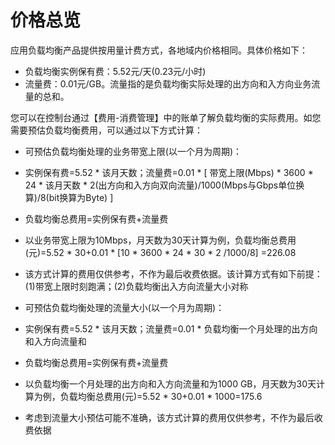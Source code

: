 # 价格总览

应用负载均衡产品提供按用量计费方式，各地域内价格相同。具体价格如下：

- 负载均衡实例保有费：5.52元/天(0.23元/小时)
- 流量费：0.01元/GB。流量指的是负载均衡实际处理的出方向和入方向业务流量的总和。

您可以在控制台通过【费用-消费管理】中的账单了解负载均衡的实际费用。如您需要预估负载均衡费用，可以通过以下方式计算：

- 可预估负载均衡处理的业务带宽上限(以一个月为周期)：
    
 - 实例保有费=5.52 \* 该月天数；流量费=0.01 \* [ 带宽上限(Mbps) \* 3600 \* 24 \* 该月天数 \* 2(出方向和入方向双向流量)/1000(Mbps与Gbps单位换算)/8(bit换算为Byte) ]
 - 负载均衡总费用=实例保有费+流量费
 - 以业务带宽上限为10Mbps，月天数为30天计算为例，负载均衡总费用(元)=5.52 \* 30+0.01 \* [10 \* 3600 \* 24 \* 30 \* 2 /1000/8] =226.08
 - 该方式计算的费用仅供参考，不作为最后收费依据。该计算方式有如下前提：(1)带宽上限时刻跑满；(2)负载均衡出入方向流量大小对称

- 可预估负载均衡处理的流量大小(以一个月为周期)：

 - 实例保有费=5.52 \* 该月天数；流量费=0.01 \* 负载均衡一个月处理的出方向和入方向流量和
 - 负载均衡总费用=实例保有费+流量费
 - 以负载均衡一个月处理的出方向和入方向流量和为1000 GB，月天数为30天计算为例，负载均衡总费用(元)=5.52 \* 30+0.01 \* 1000=175.6
 - 考虑到流量大小预估可能不准确，该方式计算的费用仅供参考，不作为最后收费依据

